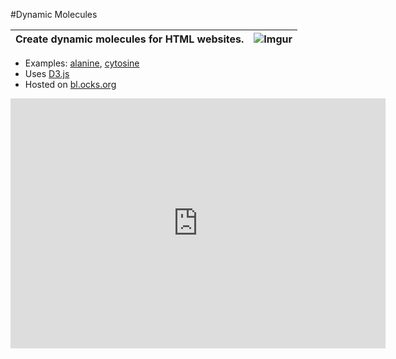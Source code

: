 #Dynamic Molecules

|Create dynamic molecules for HTML websites.|![Imgur](http://i.imgur.com/sVPFz7l.png)|
|:--|--:|

* Examples: [alanine](http://bl.ocks.org/chemplexity/raw/4839327d6bfa25ba458d/), [cytosine](http://bl.ocks.org/chemplexity/20ba7498015358682480)
* Uses [D3.js](https://github.com/mbostock/d3/wiki/Gallery)
* Hosted on [bl.ocks.org](http://bl.ocks.org)

<center><iframe src="http://bl.ocks.org/chemplexity/raw/4839327d6bfa25ba458d/" width="600" height="400" seamless frameBorder="0" scrolling="no"></iframe></center>
